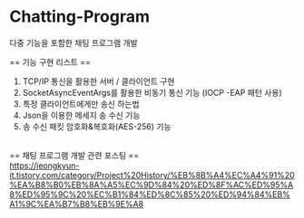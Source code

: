 # Chatting-Program
다중 기능을 포함한 채팅 프로그램 개발

== 기능 구현 리스트 ==
1. TCP/IP 통신을 활용한 서버 / 클라이언트 구현
2. SocketAsyncEventArgs를 활용한 비동기 통신 기능 (IOCP -EAP 패턴 사용)
3. 특정 클라이언트에게만 송신 하는법
4. Json을 이용한 메세지 송 수신 기능
5. 송 수신 패킷 암호화&복호화(AES-256) 기능
<br><br>

== 채팅 프로그램 개발 관련 포스팅 ==
<br>
https://jeongkyun-it.tistory.com/category/Project%20History/%EB%8B%A4%EC%A4%91%20%EA%B8%B0%EB%8A%A5%EC%9D%84%20%ED%8F%AC%ED%95%A8%ED%95%9C%20%EC%B1%84%ED%8C%85%20%ED%94%84%EB%A1%9C%EA%B7%B8%EB%9E%A8
